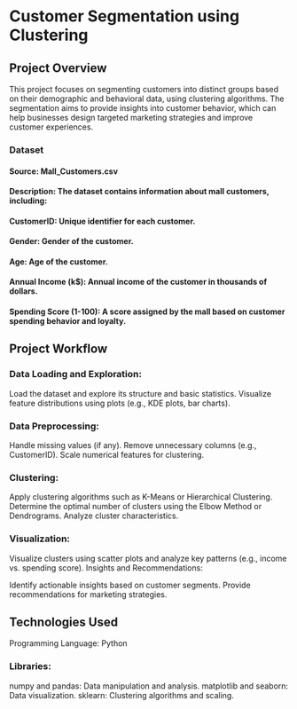 # Customer Segmentation using Clustering
## Project Overview
This project focuses on segmenting customers into distinct groups based on their demographic and behavioral data, using clustering algorithms. The segmentation aims to provide insights into customer behavior, which can help businesses design targeted marketing strategies and improve customer experiences.

### Dataset
#### Source: Mall_Customers.csv
#### Description: The dataset contains information about mall customers, including:
#### CustomerID: Unique identifier for each customer.
#### Gender: Gender of the customer.
#### Age: Age of the customer.
#### Annual Income (k$): Annual income of the customer in thousands of dollars.
#### Spending Score (1-100): A score assigned by the mall based on customer spending behavior and loyalty.
## Project Workflow
### Data Loading and Exploration:

Load the dataset and explore its structure and basic statistics.
Visualize feature distributions using plots (e.g., KDE plots, bar charts).
### Data Preprocessing:

Handle missing values (if any).
Remove unnecessary columns (e.g., CustomerID).
Scale numerical features for clustering.
### Clustering:

Apply clustering algorithms such as K-Means or Hierarchical Clustering.
Determine the optimal number of clusters using the Elbow Method or Dendrograms.
Analyze cluster characteristics.
### Visualization:

Visualize clusters using scatter plots and analyze key patterns (e.g., income vs. spending score).
Insights and Recommendations:

Identify actionable insights based on customer segments.
Provide recommendations for marketing strategies.
## Technologies Used
Programming Language: Python
### Libraries:
numpy and pandas: Data manipulation and analysis.
matplotlib and seaborn: Data visualization.
sklearn: Clustering algorithms and scaling.
